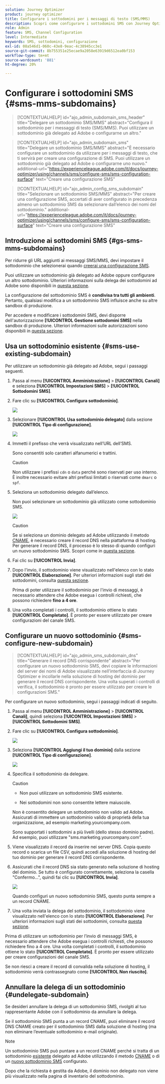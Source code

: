 ```yaml
---
solution: Journey Optimizer
product: journey optimizer
title: Configurare i sottodomini per i messaggi di testo (SMS/MMS)
description: Scopri come configurare i sottodomini SMS con Journey Optimizer
role: Admin
feature: SMS, Channel Configuration
level: Intermediate
keywords: SMS, sottodomini, configurazione
exl-id: 08a546d1-060c-43e8-9eac-4c38945cc3e1
source-git-commit: 8b755351e25ecae9a2058e63919d6512ea0bf153
workflow-type: tm+mt
source-wordcount: '881'
ht-degree: 20%

---
```


# Configurare i sottodomini SMS {#sms-mms-subdomains}

>[!CONTEXTUALHELP]
>id="ajo_admin_subdomain_sms_header"
>title="Delegare un sottodominio SMS/MMS"
>abstract="Configura il sottodominio per i messaggi di testo (SMS/MMS). Puoi utilizzare un sottodominio già delegato ad Adobe o configurarne un altro."

>[!CONTEXTUALHELP]
>id="ajo_admin_subdomain_sms"
>title="Delegare un sottodominio SMS/MMS"
>abstract="È necessario configurare un sottodominio da utilizzare per i messaggi di testo, che ti servirà per creare una configurazione di SMS. Puoi utilizzare un sottodominio già delegato ad Adobe o configurarne uno nuovo."
>additional-url="https://experienceleague.adobe.com/it/docs/journey-optimizer/using/channels/sms/configure-sms/sms-configuration-surface" text="Creare una configurazione SMS"

>[!CONTEXTUALHELP]
>id="ajo_admin_config_sms_subdomain"
>title="Selezionare un sottodominio SMS/MMS"
>abstract="Per creare una configurazione SMS, accertati di aver configurato in precedenza almeno un sottodominio SMS da selezionare dall’elenco dei nomi del sottodominio."
>additional-url="https://experienceleague.adobe.com/it/docs/journey-optimizer/using/channels/sms/configure-sms/sms-configuration-surface" text="Creare una configurazione SMS"

## Introduzione ai sottodomini SMS {#gs-sms-mms-subdomains}

Per ridurre gli URL aggiunti ai messaggi SMS/MMS, devi impostare il sottodominio che selezionerai quando [creerai una configurazione SMS](sms-configuration.md#message-preset-sms).

Puoi utilizzare un sottodominio già delegato ad Adobe oppure configurare un altro sottodominio. Ulteriori informazioni sulla delega dei sottodomini ad Adobe sono disponibili in [questa sezione](../configuration/delegate-subdomain.md).

La configurazione del sottodominio SMS è **condivisa tra tutti gli ambienti**. Pertanto, qualsiasi modifica a un sottodominio SMS influisce anche su altre sandbox di produzione.

Per accedere e modificare i sottodomini SMS, devi disporre dell&#39;autorizzazione **[!UICONTROL Gestione sottodomini SMS]** nella sandbox di produzione. Ulteriori informazioni sulle autorizzazioni sono disponibili in [questa sezione](../administration/high-low-permissions.md).

## Usa un sottodominio esistente {#sms-use-existing-subdomain}

Per utilizzare un sottodominio già delegato ad Adobe, segui i passaggi seguenti.

1. Passa al menu **[!UICONTROL Amministrazione]** > **[!UICONTROL Canali]** e seleziona **[!UICONTROL Impostazioni SMS]** > **[!UICONTROL Sottodomini SMS]**.

1. Fare clic su **[!UICONTROL Configura sottodominio]**.

   ![](assets/sms_set-up-subdomain.png)

1. Selezionare **[!UICONTROL Usa sottodominio delegato]** dalla sezione **[!UICONTROL Tipo di configurazione]**.

   ![](assets/sms_use-delegated-subdomain.png)

1. Immetti il prefisso che verrà visualizzato nell’URL dell’SMS.

   Sono consentiti solo caratteri alfanumerici e trattini.

   >[!CAUTION]
   >
   >Non utilizzare i prefissi `cdn` o `data` perché sono riservati per uso interno. È inoltre necessario evitare altri prefissi limitati o riservati come `dmarc` o `spf`.

1. Seleziona un sottodominio delegato dall’elenco.

   Non puoi selezionare un sottodominio già utilizzato come sottodominio SMS.

   <!--Capital letters are not allowed in subdomains. TBC by PM-->

   ![](assets/sms_prefix-and-subdomain.png)

   <!--Note that you cannot use multiple delegated subdomains of the same parent domain. For example, if 'marketing1.yourcompany.com' is already delegated to Adobe for your SMS messages, you will not be able to use 'marketing2.yourcompany.com'. However, multi-level subdomains being supported for SMS, you may proceed using a subdomain of 'marketing1.yourcompany.com' (such as 'email.marketing1.yourcompany.com'), or a different parent domain.-->

   >[!CAUTION]
   >
   >Se si seleziona un dominio delegato ad Adobe utilizzando il metodo [CNAME](../configuration/delegate-subdomain.md#cname-subdomain-setup), è necessario creare il record DNS nella piattaforma di hosting. Per generare il record DNS, il processo è lo stesso di quando configuri un nuovo sottodominio SMS. Scopri come in [questa sezione](#sms-configure-new-subdomain).

1. Fai clic su **[!UICONTROL Invia]**.

1. Dopo l&#39;invio, il sottodominio viene visualizzato nell&#39;elenco con lo stato **[!UICONTROL Elaborazione]**. Per ulteriori informazioni sugli stati dei sottodomini, consulta [questa sezione](../configuration/delegate-subdomain.md#access-delegated-subdomains).<!--Same statuses?-->

   Prima di poter utilizzare il sottodominio per l&#39;invio di messaggi, è necessario attendere che Adobe esegua i controlli richiesti, che possono richiedere **fino a 4 ore**.<!--Learn more in [this section](delegate-subdomain.md#subdomain-validation).-->

1. Una volta completati i controlli, il sottodominio ottiene lo stato **[!UICONTROL Completato]**. È pronto per essere utilizzato per creare configurazioni del canale SMS.

## Configurare un nuovo sottodominio {#sms-configure-new-subdomain}

>[!CONTEXTUALHELP]
>id="ajo_admin_sms_subdomain_dns"
>title="Generare il record DNS corrispondente"
>abstract="Per configurare un nuovo sottodominio SMS, devi copiare le informazioni del server dei nomi di Adobe visualizzate nell’interfaccia di Journey Optimizer e incollarle nella soluzione di hosting del dominio per generare il record DNS corrispondente. Una volta superati i controlli di verifica, il sottodominio è pronto per essere utilizzato per creare le configurazioni SMS."

Per configurare un nuovo sottodominio, segui i passaggi indicati di seguito.

1. Passa al menu **[!UICONTROL Amministrazione]** > **[!UICONTROL Canali]**, quindi seleziona **[!UICONTROL Impostazioni SMS]** > **[!UICONTROL Sottodomini SMS]**.

1. Fare clic su **[!UICONTROL Configura sottodominio]**.

   ![](assets/sms_set-up-subdomain.png)

1. Seleziona **[!UICONTROL Aggiungi il tuo dominio]** dalla sezione **[!UICONTROL Tipo di configurazione]**.

   ![](assets/sms_add-your-own-subdomain.png)

1. Specifica il sottodominio da delegare.

   >[!CAUTION]
   >
   >* Non puoi utilizzare un sottodominio SMS esistente.
   >
   >* Nei sottodomini non sono consentite lettere maiuscole.

   Non è consentito delegare un sottodominio non valido ad Adobe. Assicurati di immettere un sottodominio valido di proprietà della tua organizzazione, ad esempio marketing.yourcompany.com.

   Sono supportati i sottodomini a più livelli (dello stesso dominio padre). Ad esempio, puoi utilizzare &quot;sms.marketing.yourcompany.com&quot;.

1. Viene visualizzato il record da inserire nei server DNS. Copia questo record o scarica un file CSV, quindi accedi alla soluzione di hosting del tuo dominio per generare il record DNS corrispondente.

1. Assicurati che il record DNS sia stato generato nella soluzione di hosting del dominio. Se tutto è configurato correttamente, seleziona la casella &quot;Confermo...&quot;, quindi fai clic su **[!UICONTROL Invia]**.

   ![](assets/sms_add-your-own-subdomain-confirm.png)

   Quando configuri un nuovo sottodominio SMS, questo punta sempre a un record CNAME.

1. Una volta inviata la delega del sottodominio, il sottodominio viene visualizzato nell&#39;elenco con lo stato **[!UICONTROL Elaborazione]**. Per ulteriori informazioni sugli stati dei sottodomini, consulta [questa sezione](../configuration/delegate-subdomain.md#access-delegated-subdomains).<!--Same statuses?-->

Prima di utilizzare un sottodominio per l’invio di messaggi SMS, è necessario attendere che Adobe esegua i controlli richiesti, che possono richiedere fino a 4 ore.<!--Learn more in [this section](#subdomain-validation).--> Una volta completati i controlli, il sottodominio ottiene lo stato **[!UICONTROL Completato]**. È pronto per essere utilizzato per creare configurazioni del canale SMS.

Se non riesci a creare il record di convalida nella soluzione di hosting, il sottodominio verrà contrassegnato come **[!UICONTROL Non riuscito]**.

## Annullare la delega di un sottodominio {#undelegate-subdomain}

Se desideri annullare la delega di un sottodominio SMS, rivolgiti al tuo rappresentante Adobe con il sottodominio da annullare la delega.

<!--
1. Stop the active campaigns associated with the subdomains. [Learn how](../campaigns/modify-stop-campaign.md#stop)

1. Stop the active journeys associated with the subdomains. [Learn how](../building-journeys/end-journey.md#stop-journey)-->

Se il sottodominio SMS punta a un record CNAME, puoi eliminare il record DNS CNAME creato per il sottodominio SMS dalla soluzione di hosting (ma non eliminare l’eventuale sottodominio e-mail originale).

>[!NOTE]
>
>Un sottodominio SMS può puntare a un record CNAME perché si tratta di un sottodominio [esistente](#sms-use-existing-subdomain) delegato ad Adobe utilizzando il metodo [CNAME](../configuration/delegate-subdomain.md#cname-subdomain-setup) o di un [nuovo sottodominio SMS](#sms-configure-new-subdomain) configurato.

Dopo che la richiesta è gestita da Adobe, il dominio non delegato non viene più visualizzato nella pagina di inventario del sottodominio.
